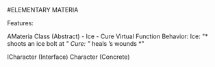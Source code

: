 #ELEMENTARY MATERIA

Features:

AMateria Class (Abstract)
	- Ice
	- Cure
	Virtual Function Behavior:
		Ice: "* shoots an ice bolt at <name> *"
		Cure: "* heals <name>’s wounds *"

ICharacter (Interface)
	Character (Concrete)